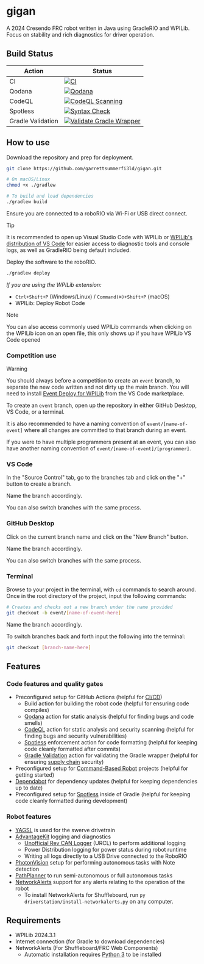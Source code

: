 # gigan

A 2024 Cresendo FRC robot written in Java using GradleRIO and WPILib. Focus on stability and rich diagnostics for driver operation.

## Build Status

| Action            | Status                                                                                                                                                                                                                           |
| ----------------- | -------------------------------------------------------------------------------------------------------------------------------------------------------------------------------------------------------------------------------- |
| CI                | [![CI](https://github.com/garrettsummerfi3ld/gigan/actions/workflows/ci.yml/badge.svg)](https://github.com/garrettsummerfi3ld/gigan/actions/workflows/ci.yml)                                                                    |
| Qodana            | [![Qodana](https://github.com/garrettsummerfi3ld/gigan/actions/workflows/qodana.yml/badge.svg)](https://github.com/garrettsummerfi3ld/gigan/actions/workflows/qodana.yml)                                                        |
| CodeQL            | [![CodeQL Scanning](https://github.com/garrettsummerfi3ld/gigan/actions/workflows/codeql.yml/badge.svg)](https://github.com/garrettsummerfi3ld/gigan/actions/workflows/codeql.yml)                                               |
| Spotless          | [![Syntax Check](https://github.com/garrettsummerfi3ld/gigan/actions/workflows/syntax-check.yml/badge.svg)](https://github.com/garrettsummerfi3ld/gigan/actions/workflows/syntax-check.yml)                                      |
| Gradle Validation | [![Validate Gradle Wrapper](https://github.com/garrettsummerfi3ld/gigan/actions/workflows/gradle-wrapper-validation.yml/badge.svg)](https://github.com/garrettsummerfi3ld/gigan/actions/workflows/gradle-wrapper-validation.yml) |

## How to use

Download the repository and prep for deployment.

```bash
git clone https://github.com/garrettsummerfi3ld/gigan.git

# On macOS/Linux
chmod +x ./gradlew

# To build and load dependencies
./gradlew build
```

Ensure you are connected to a roboRIO via Wi-Fi or USB direct connect.

> [!TIP]
>
> It is recommended to open up Visual Studio Code with WPILib or [WPILib's distribution of VS Code](https://github.com/wpilibsuite/allwpilib) for easier access to diagnostic tools and console logs, as well as GradleRIO being default included.

Deploy the software to the roboRIO.

```bash
./gradlew deploy
```

_If you are using the WPILib extension:_

- `Ctrl+Shift+P` (Windows/Linux) / `Command(⌘)+Shift+P` (macOS)
- WPILib: Deploy Robot Code

> [!NOTE]
>
> You can also access commonly used WPILib commands when clicking on the WPILib icon on an open file, this only shows up if you have WPILib VS Code opened

### Competition use

> [!WARNING]
>
> You should always before a competition to create an `event` branch, to separate the new code written and not dirty up the main branch. You will need to install [Event Deploy for WPILib](https://marketplace.visualstudio.com/items?itemName=Mechanical-Advantage.event-deploy-wpilib) from the VS Code marketplace.

To create an `event` branch, open up the repository in either GitHub Desktop, VS Code, or a terminal.

It is also recommended to have a naming convention of `event/[name-of-event]` where all changes are committed to that branch during an event.

If you were to have multiple programmers present at an event, you can also have another naming convention of `event/[name-of-event]/[programmer]`.

### VS Code

In the "Source Control" tab, go to the branches tab and click on the "+" button to create a branch.

Name the branch accordingly.

You can also switch branches with the same process.

### GitHub Desktop

Click on the current branch name and click on the "New Branch" button.

Name the branch accordingly.

You can also switch branches with the same process.

### Terminal

Browse to your project in the terminal, with `cd` commands to search around. Once in the root directory of the project, input the following commands:

```bash
# Creates and checks out a new branch under the name provided
git checkout -b event/[name-of-event-here]
```

Name the branch accordingly.

To switch branches back and forth input the following into the terminal:

```bash
git checkout [branch-name-here]
```

## Features

### Code features and quality gates

- Preconfigured setup for GitHub Actions (helpful for [CI/CD](https://en.wikipedia.org/wiki/CI/CD))
  - Build action for building the robot code (helpful for ensuring code compiles)
  - [Qodana](https://www.jetbrains.com/qodana/) action for static analysis (helpful for finding bugs and code smells)
  - [CodeQL](https://codeql.github.com/) action for static analysis and security scanning (helpful for finding bugs and security vulnerabilities)
  - [Spotless](https://github.com/diffplug/spotless) enforcement action for code formatting (helpful for keeping code cleanly formatted after commits)
  - [Gradle Validation](https://github.com/gradle/wrapper-validation-action/tree/v1/?tab=readme-ov-file#the-gradle-wrapper-problem-in-open-source) action for validating the Gradle wrapper (helpful for ensuring [supply chain](https://en.wikipedia.org/wiki/Supply_chain_attack) security)
- Preconfigured setup for [Command-Based Robot](https://docs.wpilib.org/en/stable/docs/software/commandbased/index.html) projects (helpful for getting started)
- [Dependabot](https://docs.github.com/en/code-security/dependabot) for dependency updates (helpful for keeping dependencies up to date)
- Preconfigured setup for [Spotless](https://github.com/diffplug/spotless) inside of Gradle (helpful for keeping code cleanly formatted during development)

### Robot features

- [YAGSL](https://github.com/BroncBotz3481/YAGSL) is used for the swerve drivetrain
- [AdvantageKit](https://github.com/Mechanical-Advantage/AdvantageKit) logging and diagnostics
  - [Unofficial Rev CAN Logger](https://github.com/Mechanical-Advantage/URCL) (URCL) to perform additional logging
  - Power Distribution logging for power status during robot runtime
  - Writing all logs directly to a USB Drive connected to the RoboRIO
- [PhotonVision](https://photonvision.org/) setup for performing autonomous tasks with Note detection
- [PathPlanner](https://github.com/mjansen4857/pathplanner) to run semi-autonomous or full autonomous tasks
- [NetworkAlerts](https://github.com/Mechanical-Advantage/NetworkAlerts) support for any alerts relating to the operation of the robot
  - To install NetworkAlerts for Shuffleboard, run `py driverstation/install-networkalerts.py` on any computer.

## Requirements

- WPILib 2024.3.1
- Internet connection (for Gradle to download dependencies)
- NetworkAlerts (For Shuffleboard/FRC Web Components)
  - Automatic installation requires [Python 3](https://www.python.org/) to be installed
